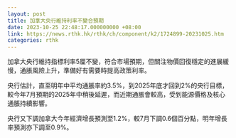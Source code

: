 ```yaml
---
layout: post
title: 加拿大央行維持利率不變合預期
date: 2023-10-25 22:48:17.000000000 +08:00
link: https://news.rthk.hk/rthk/ch/component/k2/1724899-20231025.htm
categories: rthk
---
```


加拿大央行維持指標利率5厘不變，符合市場預期，但關注物價回復穩定的進展緩慢，通脹風險上升，準備好有需要時提高政策利率。

央行估計，直至明年中平均通脹率約3.5%，到2025年底才回到2%的央行目標，較今年7月預期的2025年中稍後延遲，而近期通脹會較高，受到能源價格及核心通脹持續影響。

央行又下調加拿大今年經濟增長預測至1.2%，較7月下調0.6個百分點，明年增長率預測亦下調至0.9%。

